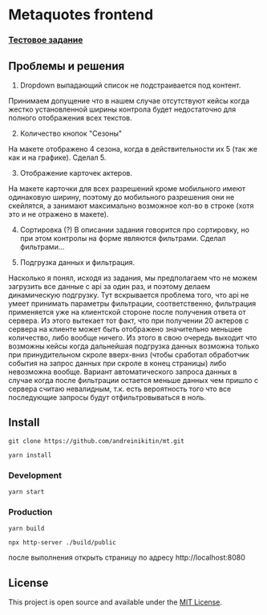 # Metaquotes frontend

### [Тестовое задание](https://www.metaquotes.net/ru/company/vacancies/tests/senior-front-end-developer)

## Проблемы и решения

1. Dropdown выпадающий список не подстраивается под контент.

Принимаем допущение что в нашем случае отсутствуют кейсы когда жестко установленной ширины контрола 
будет недостаточно для полного отображения всех текстов.

2. Количество кнопок "Сезоны"

На макете отображено 4 сезона, когда в действительности их 5 (так же как и на графике). Сделал 5.

3. Отображение карточек актеров.

На макете карточки для всех разрешений кроме мобильного имеют одинаковую ширину, поэтому до мобильного
разрешения они не скейлятся, а занимают максимально возможное кол-во в строке (хотя это и не отражено в макете).

4. Сортировка (?)
В описании задания говорится про сортировку, но при этом контролы на форме являются фильтрами. Сделал фильтрами...

5. Подгрузка данных и фильтрация.

Насколько я понял, исходя из задания, мы предполагаем что не можем загрузить все данные с api за один
раз, и поэтому делаем динамическую подгрузку. Тут вскрывается проблема того, что api не умеет принимать
параметры фильтрации, соответственно, фильтрация применяется уже на клиентской стороне после получения 
ответа от сервера. Из этого вытекает тот факт, что при получении 20 актеров с сервера на клиенте 
может быть отображено значительно меньшее количество, либо вообще ничего. Из этого в свою очередь
выходит что возможны кейсы когда дальнейшая подгрузка данных возможна только при принудительном скроле 
вверх-вниз (чтобы сработал обработчик события на запрос данных при скроле в конец страницы) либо невозможна вообще. 
Вариант автоматического запроса данных в случае когда после фильтрации остается меньше данных чем 
пришло с сервера считаю невалидным, т.к. есть вероятность того что все последующие запросы 
будут отфильтровываться в ноль.


## Install
```
git clone https://github.com/andreinikitin/mt.git

yarn install
```

### Development
```
yarn start
```

### Production
```
yarn build

npx http-server ./build/public
```

после выполнения открыть страницу по адресу http://localhost:8080

## License

This project is open source and available under the [MIT License](LICENSE).
